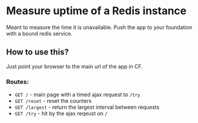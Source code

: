 # Measure uptime of a Redis instance

Meant to measure the time it is unavailable. Push the app to your foundation with a bound redis service.

## How to use this?
Just point your browser to the main url of the app in CF. 

### Routes: 
* `GET /` - main page with a timed ajax request to `/try`
* `GET /reset`   - reset the counters
* `GET /largest` - return the largest interval between requests
* `GET /try` - hit by the ajax reqeust on `/`
